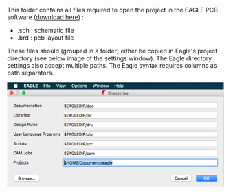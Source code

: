 This folder contains all files required to open the project in the EAGLE PCB software [(download here)](http://www.autodesk.com/products/eagle/free-download) :

 - .sch : schematic file
 - .brd : pcb layout file

 These files should (grouped in a folder) either be copied in Eagle's project directory (see below image of the settings window). The Eagle directory settings also accept multiple paths. The Eagle syntax requires columns as path separators.

![Directory settings](../images/menu_Options-Directories.png)
